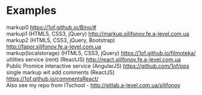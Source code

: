 # Examples
markup0 
https://1of.github.io/Bino/# <br>
markup1 (HTML5, CSS3, jQuery)
http://markup.silifonov.fe.a-level.com.ua <br>
markup2 (HTML5, CSS3, jQuery, Bootstrap)  
http://fapor.silifonov.fe.a-level.com.ua  <br>
markup(localstorage) (HTML5, CSS3, jQuery)
https://1of.github.io/filmoteka/ <br>
utilities service (rent) (ReactJS)
http://react.silifonov.fe.a-level.com.ua  <br> 
Public Promice interactive service (AngularJS)
https://github.com/1of/pps  <br>
single markup wit add comments (ReactJS)
https://1of.github.io/commentsReact/ <br>
Also see my repo from ITschool - 
http://gitlab.a-level.com.ua/silifonov 

